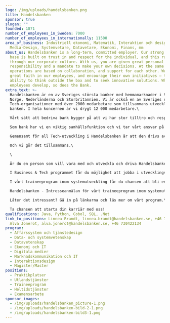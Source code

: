 ```yaml
---
logo: /img/uploads/handelsbanken.png
title: Handelsbanken
sponsor: true
slogan: ""
founded: 1871
number_of_employees_in_Sweden: 7000
number_of_employees_in_internationally: 11500
area_of_business: Industriell ekonomi, Matematik, Interaktion och design, IT
  Media-Design, Systemvetare, Datavetare, Ekonomi, Finans, mm
about_us: Handelsbanken is a long-term, committed employer. Our strong value
  base is built on trust in and respect for the individual, and this runs right
  through our corporate culture. With us, you are given great personal
  responsibility and a mandate to make your own decisions. At the same time, our
  operations are based on collaboration, and support for each other. We have
  great faith in our employees, and encourage their own initiatives – their
  ability to think outside the box and to seek innovative solutions. When our
  employees develop, so does the Bank.
extra_text: >-
  Handelsbanken är en av Sveriges största banker med hemmamarknader i Sverige,
  Norge, Nederländerna och Storbritannien. Vi är också en av Sveriges största
  Tech-organisationer med över 2000 medarbetare som tillsammans utvecklar
  banken. I hela koncernen är vi drygt 12 000 medarbetare.\

  Vårt sätt att bedriva bank bygger på att vi har stor tilltro och respekt för den enskilde individen – både för våra kunder och medarbetare. Våra medarbetare får stort eget ansvar och stora befogenheter att ta beslut i olika frågor som rör verksamheten. Olika erfarenheter, kunskaper och sätt att lösa problem bidrar med olika perspektiv. Hos oss är varje person viktig för att vi ska skapa en hållbar bank, nu och i framtiden.\

  Som bank har vi en viktig samhällsfunktion och vi tar vårt ansvar på största allvar. På Handelsbanken arbetar vi för att vår verksamhet ska fungera så att vi kan stödja våra kunder oavsett läget i omvärlden. Därför är varje medarbetare hos oss en del av ett större ansvar.\

  Gemensamt för all Tech-utveckling i Handelsbanken är att den drivs av personer som brinner för att göra skillnad, att göra verklighet av idéer, tankar och visioner. Vi har en stark tro på våra medarbetare och uppmuntrar egna initiativ, förmågan att tänka tvärtom och att söka innovativa lösningar. När våra medarbetare utvecklas, utvecklas banken.\

  Och vi gör det tillsammans.\

  \

  Är du en person som vill vara med och utveckla och driva Handelsbanken framåt inom Tech, Data och Innovation? Nu kan du skicka in en intresseanmälan till våra två traineeprogram. Business & Tech och traineeprogrammet inom Systemutveckling.\

  I Business & Tech programmet får du möjlighet att jobba i utvecklingsnära roller i en stor organisation – samtidigt som du får den stöttning och utbildning för att starta din karriär på bästa tänkbara sätt. https://knowledge.nexertechtalent.com/talangprogram-handelsbanken?hsCtaTracking=219466db-2552-488a-9bfb-746bbe419918%7C79b5cf5d-0d4f-48b8-9251-1cc8ec45ba6c\

  I vårt traineeprogram inom systemutveckling får du chansen att bli en viktig spelare där du, tillsammans med ditt team, är med och utvecklar Handelsbankens infrastruktur och tjänster.\

  Handelsbanken - Intresseanmälan för vårt traineeprogram inom systemutveckling (easycruit.com)\

  Låter det intressant? Gå in på länkarna och läs mer om vårt program.\

  Ta chansen att starta din karriär med oss!
qualifications: Java, Python, Cobol, SQL, .Net
link_to_positions: Linnea Brandt, linnea.brandt@handelsbanken.se, +46 704954160
  Alva Jonerot, alva.jonerot@handelsbanken.se, +46 730422134
program:
  - Affärssystem och tjänstedesign
  - Data- och systemvetenskap
  - Datavetenskap
  - Ekonomi och IT
  - Digitala medier
  - Marknadskommunikation och IT
  - Interaktionsdesign
  - Magister/Master
positions:
  - Praktikplatser
  - Utlandstjänster
  - Traineeprogram
  - Heltidstjänster
  - Examensarbete
sponsor_images:
  - /img/uploads/handelsbanken_picture-1.png
  - /img/uploads/handelsbanken-bild-2-1.png
  - /img/uploads/handelsbanken-bild3-1.png
---
```

